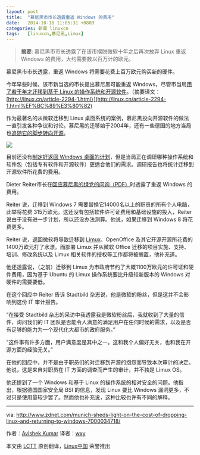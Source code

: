 ```yaml
---
layout: post
title:	"慕尼黑市市长透露重返 Windows 的费用"
date:	2014-10-18 11:05:31 +0800 
categories:	新闻 linuxcn 
tags:	[linuxcn,慕尼黑,Limux]
---
```




> 
> **摘要**: 慕尼黑市市长透露了在该市摆脱微软十年之后再次放弃 Linux 重返 Windows 的费用，大约需要数以百万计的欧元。
> 
> 
> 


慕尼黑市市长透露，重返 Windows 将需要花费上百万欧元购买新的硬件。


今年早些时候，该市新当选的市长提出慕尼黑可能重返 Windows，尽管市当局[用了若干年才迁移到基于 Linux 的操作系统和开源软件](http://www.techrepublic.com/article/how-munich-rejected-steve-ballmer-and-kicked-microsoft-out-of-the-city/)。（摘要译文：[http://linux.cn/article-2294-1.html）](http://linux.cn/article-2294-1.html%EF%BC%89%E3%80%82)


作为最著名的从微软迁移到 Linux 桌面系统的案例，慕尼黑投向开源软件的做法一直引发各种争议和讨论。慕尼黑的迁移始于2004年，还有一些德国的地方当局也[追随它的脚步转向开源](http://www.techrepublic.com/blog/european-technology/its-not-just-munich-open-source-gains-new-ground-in-germany/)。


![](/Asserts/Images//attachment/album/201410/18/110513dwnljnjwnnp3opwj.jpg)


目前还没有[制定好返回 Windows 桌面的计划](http://www.techrepublic.com/article/no-munich-isnt-about-to-ditch-free-software-and-move-back-to-windows/)，但是当局正在调研哪种操作系统和软件包（包括专有软件和开源软件）更适合他们的需求。调研报告也将统计迁移到开源软件所花费的费用。


Dieter Reiter市长在[回应慕尼黑的绿党的问询（PDF）](http://www.ris-muenchen.de/RII2/RII/DOK/ANTRAG/3456728.pdf)时透露了重返 Windows 的费用。


Reiter 说，迁移到 Windows 7 需要替换它14000名以上的职员的所有个人电脑，此举将花费 315万欧元。这还没有包括软件许可证费用和基础设施的投入，Reiter 说由于没有进一步计划，所以还没办法测算。他说，如果迁移到 Windows 8 将花费更多。


Reiter 说，返回微软将导致迁移到 [Limux](http://en.wikipedia.org/wiki/LiMux)、OpenOffice 及其它开源开源所花费的1400万欧元打了水漂。而部署 Limux 并从微软 Office 迁移的项目实施、支持、培训、修改系统以及 Limux 相关软件的授权等工作都将被搁置，他补充道。


他还透露说，（之前）迁移到 Limux 为市政府节约了大概1100万欧元的许可证和硬件费用，因为基于 Ubuntu 的 Limux 操作系统要比升级较新版本的 Windows 对硬件的需要要低。


在这个回应中 Reiter 告诉 Stadtbild 杂志说，他是微软的粉丝，但是这并不会影响到这份 IT 审计报告。


“在接受 Stadtbild 杂志的采访中我透露我是微软粉丝后，我就收到了大量的信件，询问我们的 IT 团队是否能令人满意的满足用户在任何时候的需求，以及是否有足够的能力为一个现代化大都市的政府服务。”


“这件事有许多方面，用户满意度是其中之一。这和我个人偏好无关，也和我在开源方面的经验无关。”


在他的回应中，并不是由于职员们的对迁移到开源的抱怨而导致本次审计的决定。他说，这是来自对职员在 IT 方面的调查而产生的审计，并不独是 Limux OS。


他还提到了一个 Windows 和基于 Linux 的操作系统的相对安全的问题。他指出，根据德国国家安全局 BSI 的信息，发现 Linux 要比 Windows 漏洞更多，不过只是使用量较少罢了。然而他也补充说，这种比较也许有不同的解释。




---


via: <http://www.zdnet.com/munich-sheds-light-on-the-cost-of-dropping-linux-and-returning-to-windows-7000034718/>


作者：[Avishek Kumar](http://www.zdnet.com/meet-the-team/uk/nick-heath/) 译者：[wxy](https://github.com/wxy)


本文由 [LCTT](https://github.com/LCTT/TranslateProject) 原创翻译，[Linux中国](http://linux.cn/) 荣誉推出
